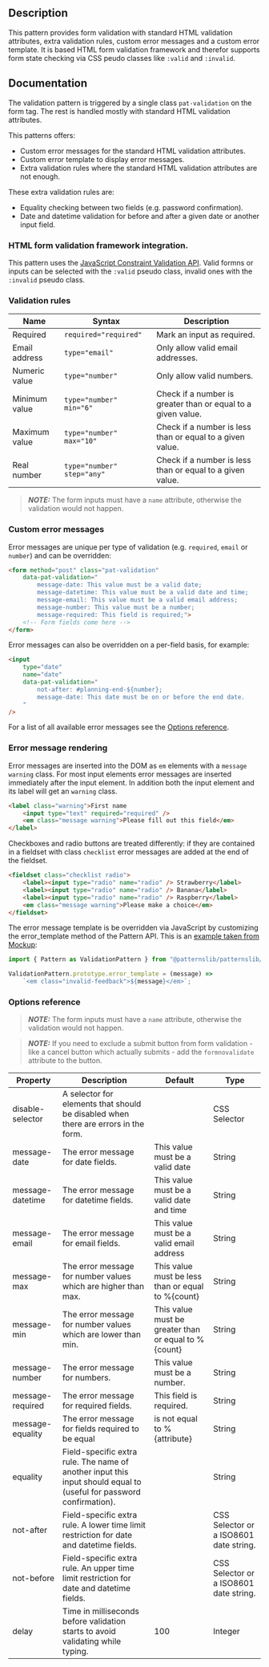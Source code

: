## Description

This pattern provides form validation with standard HTML validation attributes,
extra validation rules, custom error messages and a custom error template. It
is based HTML form validation framework and therefor supports form state
checking via CSS peudo classes like `:valid` and `:invalid`.

## Documentation

The validation pattern is triggered by a single class `pat-validation` on the form tag.
The rest is handled mostly with standard HTML validation attributes.

This patterns offers:

- Custom error messages for the standard HTML validation attributes.
- Custom error template to display error messages.
- Extra validation rules where the standard HTML validation attributes are not enough.

These extra validation rules are:

- Equality checking between two fields (e.g. password confirmation).
- Date and datetime validation for before and after a given date or another input field.


### HTML form validation framework integration.

This pattern uses the [JavaScript Constraint Validation API](https://developer.mozilla.org/en-US/docs/Web/HTML/Guides/Constraint_validation).
Valid formns or inputs can be selected with the `:valid` pseudo class, invalid ones with the `:invalid` pseudo class.


### Validation rules

| Name          | Syntax                     | Description                                                  |
| ------------- | -------------------------- | ------------------------------------------------------------ |
| Required      | `required="required"`      | Mark an input as required.                                   |
| Email address | `type="email"`             | Only allow valid email addresses.                            |
| Numeric value | `type="number"`            | Only allow valid numbers.                                    |
| Minimum value | `type="number" min="6"`    | Check if a number is greater than or equal to a given value. |
| Maximum value | `type="number" max="10"`   | Check if a number is less than or equal to a given value.    |
| Real number   | `type="number" step="any"` | Check if a number is less than or equal to a given value.    |


> **_NOTE:_**  The form inputs must have a `name` attribute, otherwise the validation would not happen.


### Custom error messages

Error messages are unique per type of validation (e.g. `required`, `email` or `number`) and can be overridden:

```html
<form method="post" class="pat-validation"
    data-pat-validation="
        message-date: This value must be a valid date;
        message-datetime: This value must be a valid date and time;
        message-email: This value must be a valid email address;
        message-number: This value must be a number;
        message-required: This field is required;">
    <!-- Form fields come here -->
</form>
```

Error messages can also be overridden on a per-field basis, for example:

```html
<input
    type="date"
    name="date"
    data-pat-validation="
        not-after: #planning-end-${number};
        message-date: This date must be on or before the end date.
    "
/>
```

For a list of all available error messages see the [Options reference](#options-reference).


### Error message rendering

Error messages are inserted into the DOM as `em` elements with a `message warning` class.
For most input elements error messages are inserted immediately after the input element.
In addition both the input element and its label will get an `warning` class.

```html
<label class="warning">First name
    <input type="text" required="required" />
    <em class="message warning">Please fill out this field</em>
</label>
```

Checkboxes and radio buttons are treated differently: if they are contained in a fieldset with class `checklist` error messages are added at the end of the fieldset.

```html
<fieldset class="checklist radio">
    <label><input type="radio" name="radio" /> Strawberry</label>
    <label><input type="radio" name="radio" /> Banana</label>
    <label><input type="radio" name="radio" /> Raspberry</label>
    <em class="message warning">Please make a choice</em>
</fieldset>
```

The error message template is be overridden via JavaScript by customizing the error_template method of the Pattern API.
This is an [example taken from Mockup](https://github.com/plone/mockup/blob/6c93b810b2c07b5bd58eec80cd03f700c9447d8c/src/patterns.js#L67):

```javascript
import { Pattern as ValidationPattern } from "@patternslib/patternslib/src/pat/validation/validation";

ValidationPattern.prototype.error_template = (message) =>
    `<em class="invalid-feedback">${message}</em>`;
```

### Options reference

> **_NOTE:_**  The form inputs must have a `name` attribute, otherwise the
> validation would not happen.

> **_NOTE:_**  If you need to exclude a submit button from form validation -
> like a cancel button which actually submits - add the `formnovalidate`
> attribute to the button.


| Property         | Description                                                                                                                | Default                                              | Type                                   |
| ---------------- | -------------------------------------------------------------------------------------------------------------------------- | ---------------------------------------------------- | -------------------------------------- |
| disable-selector | A selector for elements that should be disabled when there are errors in the form.                                         |                                                      | CSS Selector                           |
| message-date     | The error message for date fields.                                                                                         | This value must be a valid date                      | String                                 |
| message-datetime | The error message for datetime fields.                                                                                     | This value must be a valid date and time             | String                                 |
| message-email    | The error message for email fields.                                                                                        | This value must be a valid email address             | String                                 |
| message-max      | The error message for number values which are higher than max.                                                             | This value must be less than or equal to %{count}    | String                                 |
| message-min      | The error message for number values which are lower than min.                                                              | This value must be greater than or equal to %{count} | String                                 |
| message-number   | The error message for numbers.                                                                                             | This value must be a number.                         | String                                 |
| message-required | The error message for required fields.                                                                                     | This field is required.                              | String                                 |
| message-equality | The error message for fields required to be equal                                                                          | is not equal to %{attribute}                         | String                                 |
| equality         | Field-specific extra rule. The name of another input this input should equal to (useful for password confirmation).        |                                                      | String                                 |
| not-after        | Field-specific extra rule. A lower time limit restriction for date and datetime fields.                                    |                                                      | CSS Selector or a ISO8601 date string. |
| not-before       | Field-specific extra rule. An upper time limit restriction for date and datetime fields.                                   |                                                      | CSS Selector or a ISO8601 date string. |
| delay            | Time in milliseconds before validation starts to avoid validating while typing.                                            | 100                                                  | Integer                                |
